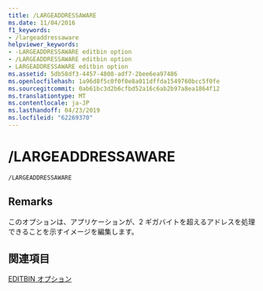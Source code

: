 ```yaml
---
title: /LARGEADDRESSAWARE
ms.date: 11/04/2016
f1_keywords:
- /largeaddressaware
helpviewer_keywords:
- -LARGEADDRESSAWARE editbin option
- /LARGEADDRESSAWARE editbin option
- LARGEADDRESSAWARE editbin option
ms.assetid: 5db58df3-4457-4808-adf7-2bee6ea97486
ms.openlocfilehash: 1a96d8f5c0f0f0e8a011dffda1549760bcc5f0fe
ms.sourcegitcommit: 0ab61bc3d2b6cfbd52a16c6ab2b97a8ea1864f12
ms.translationtype: MT
ms.contentlocale: ja-JP
ms.lasthandoff: 04/23/2019
ms.locfileid: "62269370"
---
```

# <a name="largeaddressaware"></a>/LARGEADDRESSAWARE

```
/LARGEADDRESSAWARE
```

## <a name="remarks"></a>Remarks

このオプションは、アプリケーションが、2 ギガバイトを超えるアドレスを処理できることを示すイメージを編集します。

## <a name="see-also"></a>関連項目

[EDITBIN オプション](editbin-options.md)
